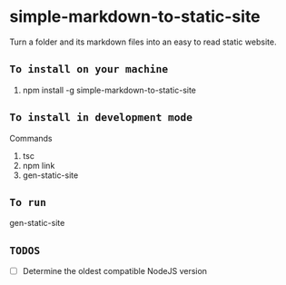 simple-markdown-to-static-site
===========================================

Turn a folder and its markdown files into an easy to read static website.

`To install on your machine`
-------
1. npm install -g simple-markdown-to-static-site

`To install in development mode`
-------
Commands
1. tsc
2. npm link
3. gen-static-site

`To run`
-------
gen-static-site

`TODOS`
-------
- [ ] Determine the oldest compatible NodeJS version
